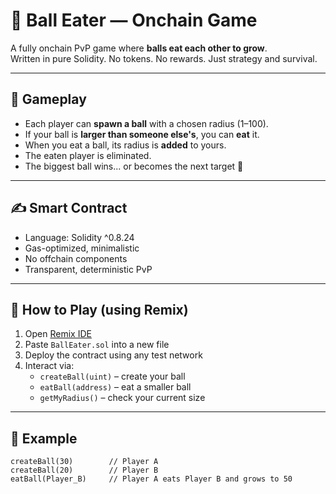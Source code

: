 # 🎱 Ball Eater — Onchain Game     
      
A fully onchain PvP game where **balls eat each other to grow**.      
Written in pure Solidity. No tokens. No rewards. Just strategy and survival.     
     
---    
      
## 🧠 Gameplay      
     
- Each player can **spawn a ball** with a chosen radius (1–100).      
- If your ball is **larger than someone else's**, you can **eat** it.      
- When you eat a ball, its radius is **added** to yours.    
- The eaten player is eliminated.       
- The biggest ball wins... or becomes the next target 🧨        
    
---   
      
## ✍️ Smart Contract        
     
- Language: Solidity ^0.8.24     
- Gas-optimized, minimalistic   
- No offchain components     
- Transparent, deterministic PvP  
 
--- 
 
## 🚀 How to Play (using Remix)  

1. Open [Remix IDE](https://remix.ethereum.org/)  
2. Paste `BallEater.sol` into a new file  
3. Deploy the contract using any test network 
4. Interact via: 
   - `createBall(uint)` – create your ball   
   - `eatBall(address)` – eat a smaller ball  
   - `getMyRadius()` – check your current size  

---

## 🧪 Example

```solidity
createBall(30)        // Player A
createBall(20)        // Player B
eatBall(Player_B)     // Player A eats Player B and grows to 50
